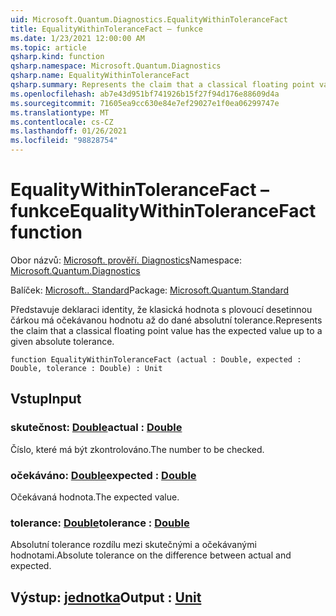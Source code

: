 ```yaml
---
uid: Microsoft.Quantum.Diagnostics.EqualityWithinToleranceFact
title: EqualityWithinToleranceFact – funkce
ms.date: 1/23/2021 12:00:00 AM
ms.topic: article
qsharp.kind: function
qsharp.namespace: Microsoft.Quantum.Diagnostics
qsharp.name: EqualityWithinToleranceFact
qsharp.summary: Represents the claim that a classical floating point value has the expected value up to a given absolute tolerance.
ms.openlocfilehash: ab7e43d951bf741926b15f27f94d176e88609d4a
ms.sourcegitcommit: 71605ea9cc630e84e7ef29027e1f0ea06299747e
ms.translationtype: MT
ms.contentlocale: cs-CZ
ms.lasthandoff: 01/26/2021
ms.locfileid: "98828754"
---
```

# <a name="equalitywithintolerancefact-function"></a><span data-ttu-id="1fa84-102">EqualityWithinToleranceFact – funkce</span><span class="sxs-lookup"><span data-stu-id="1fa84-102">EqualityWithinToleranceFact function</span></span>

<span data-ttu-id="1fa84-103">Obor názvů: [Microsoft. prověří. Diagnostics](xref:Microsoft.Quantum.Diagnostics)</span><span class="sxs-lookup"><span data-stu-id="1fa84-103">Namespace: [Microsoft.Quantum.Diagnostics](xref:Microsoft.Quantum.Diagnostics)</span></span>

<span data-ttu-id="1fa84-104">Balíček: [Microsoft.. Standard](https://nuget.org/packages/Microsoft.Quantum.Standard)</span><span class="sxs-lookup"><span data-stu-id="1fa84-104">Package: [Microsoft.Quantum.Standard](https://nuget.org/packages/Microsoft.Quantum.Standard)</span></span>


<span data-ttu-id="1fa84-105">Představuje deklaraci identity, že klasická hodnota s plovoucí desetinnou čárkou má očekávanou hodnotu až do dané absolutní tolerance.</span><span class="sxs-lookup"><span data-stu-id="1fa84-105">Represents the claim that a classical floating point value has the expected value up to a given absolute tolerance.</span></span>

```qsharp
function EqualityWithinToleranceFact (actual : Double, expected : Double, tolerance : Double) : Unit
```


## <a name="input"></a><span data-ttu-id="1fa84-106">Vstup</span><span class="sxs-lookup"><span data-stu-id="1fa84-106">Input</span></span>

### <a name="actual--double"></a><span data-ttu-id="1fa84-107">skutečnost: [Double](xref:microsoft.quantum.lang-ref.double)</span><span class="sxs-lookup"><span data-stu-id="1fa84-107">actual : [Double](xref:microsoft.quantum.lang-ref.double)</span></span>

<span data-ttu-id="1fa84-108">Číslo, které má být zkontrolováno.</span><span class="sxs-lookup"><span data-stu-id="1fa84-108">The number to be checked.</span></span>


### <a name="expected--double"></a><span data-ttu-id="1fa84-109">očekáváno: [Double](xref:microsoft.quantum.lang-ref.double)</span><span class="sxs-lookup"><span data-stu-id="1fa84-109">expected : [Double](xref:microsoft.quantum.lang-ref.double)</span></span>

<span data-ttu-id="1fa84-110">Očekávaná hodnota.</span><span class="sxs-lookup"><span data-stu-id="1fa84-110">The expected value.</span></span>


### <a name="tolerance--double"></a><span data-ttu-id="1fa84-111">tolerance: [Double](xref:microsoft.quantum.lang-ref.double)</span><span class="sxs-lookup"><span data-stu-id="1fa84-111">tolerance : [Double](xref:microsoft.quantum.lang-ref.double)</span></span>

<span data-ttu-id="1fa84-112">Absolutní tolerance rozdílu mezi skutečnými a očekávanými hodnotami.</span><span class="sxs-lookup"><span data-stu-id="1fa84-112">Absolute tolerance on the difference between actual and expected.</span></span>



## <a name="output--unit"></a><span data-ttu-id="1fa84-113">Výstup: [jednotka](xref:microsoft.quantum.lang-ref.unit)</span><span class="sxs-lookup"><span data-stu-id="1fa84-113">Output : [Unit](xref:microsoft.quantum.lang-ref.unit)</span></span>

